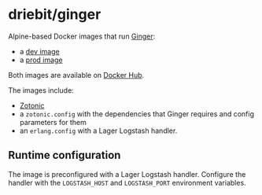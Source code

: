 driebit/ginger
==============

Alpine-based Docker images that run [Ginger](https://github.com/driebit/ginger):

* a [dev image](https://hub.docker.com/r/driebit/ginger-dev/)
* a [prod image](https://hub.docker.com/r/driebit/ginger/)

Both images are available on [Docker Hub](https://hub.docker.com/r/driebit).

The images include:

* [Zotonic](https://github.com/zotonic/zotonic)
* a `zotonic.config` with the dependencies that Ginger requires and config
  parameters for them
* an `erlang.config` with a Lager Logstash handler.


Runtime configuration
---------------------

The image is preconfigured with a Lager Logstash handler. Configure the handler
with the `LOGSTASH_HOST` and `LOGSTASH_PORT` environment variables.
